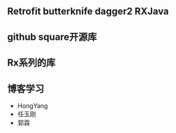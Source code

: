 ## Retrofit butterknife  dagger2 RXJava

## github square开源库

## Rx系列的库

## 博客学习
- HongYang
- 任玉刚
- 郭霖
